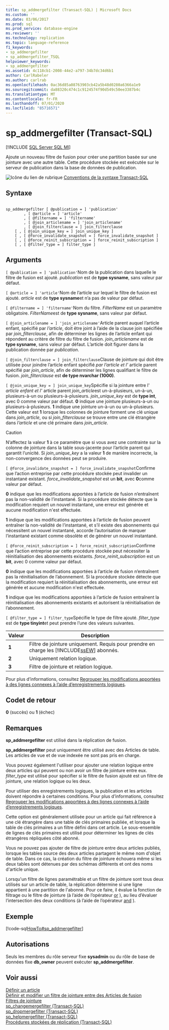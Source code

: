 ```yaml
---
title: sp_addmergefilter (Transact-SQL) | Microsoft Docs
ms.custom: ''
ms.date: 03/06/2017
ms.prod: sql
ms.prod_service: database-engine
ms.reviewer: ''
ms.technology: replication
ms.topic: language-reference
f1_keywords:
- sp_addmergefilter
- sp_addmergefilter_TSQL
helpviewer_keywords:
- sp_addmergefilter
ms.assetid: 4c118cb1-2008-44e2-a797-34b7dc34d6b1
author: CarlRabeler
ms.author: carlrab
ms.openlocfilehash: 0ac36d85a08763903cb42a5b48d0280a6366a1e9
ms.sourcegitcommit: da88320c474c1c9124574f90d549c50ee3387b4c
ms.translationtype: MT
ms.contentlocale: fr-FR
ms.lasthandoff: 07/01/2020
ms.locfileid: "85716571"
---
```

# <a name="sp_addmergefilter-transact-sql"></a>sp_addmergefilter (Transact-SQL)
[!INCLUDE [SQL Server SQL MI](../../includes/applies-to-version/sql-asdbmi.md)]

  Ajoute un nouveau filtre de fusion pour créer une partition basée sur une jointure avec une autre table. Cette procédure stockée est exécutée sur le serveur de publication dans la base de données de publication.  
  
 ![Icône du lien de rubrique](../../database-engine/configure-windows/media/topic-link.gif "Icône du lien de rubrique") [Conventions de la syntaxe Transact-SQL](../../t-sql/language-elements/transact-sql-syntax-conventions-transact-sql.md)  
  
## <a name="syntax"></a>Syntaxe  
  
```  
  
sp_addmergefilter [ @publication = ] 'publication'   
        , [ @article = ] 'article'   
        , [ @filtername = ] 'filtername'   
        , [ @join_articlename = ] 'join_articlename'   
        , [ @join_filterclause = ] join_filterclause  
    [ , [ @join_unique_key = ] join_unique_key ]  
    [ , [ @force_invalidate_snapshot = ] force_invalidate_snapshot ]  
    [ , [ @force_reinit_subscription = ] force_reinit_subscription ]  
    [ , [ @filter_type = ] filter_type ]  
```  
  
## <a name="arguments"></a>Arguments  
`[ @publication = ] 'publication'`Nom de la publication dans laquelle le filtre de fusion est ajouté. *publication* est de **type sysname**, sans valeur par défaut.  
  
`[ @article = ] 'article'`Nom de l’article sur lequel le filtre de fusion est ajouté. *article* est de **type sysname**et n’a pas de valeur par défaut.  
  
`[ @filtername = ] 'filtername'`Nom du filtre. *FilterName* est un paramètre obligatoire. *FilterName*est de **type sysname**, sans valeur par défaut.  
  
`[ @join_articlename = ] 'join_articlename'`Article parent auquel l’article enfant, spécifié par *l’article*, doit être joint à l’aide de la clause join spécifiée par *join_filterclause*, afin de déterminer les lignes de l’article enfant qui répondent au critère de filtre du filtre de fusion. *join_articlename* est de **type sysname**, sans valeur par défaut. L’article doit figurer dans la publication donnée par *publication*.  
  
`[ @join_filterclause = ] join_filterclause`Clause de jointure qui doit être utilisée pour joindre l’article enfant spécifié *par l’article et l'* article parent spécifié par *join_article*, afin de déterminer les lignes qualifiant le filtre de fusion. *join_filterclause* est **de type nvarchar (1000)**.  
  
`[ @join_unique_key = ] join_unique_key`Spécifie si la jointure entre l' *article enfant et l'* article parent *join_article*est un-à-plusieurs, un-à-un, plusieurs-à-un ou plusieurs-à-plusieurs. *join_unique_key* est de **type int**, avec 0 comme valeur par défaut. **0** indique une jointure plusieurs-à-un ou plusieurs-à-plusieurs. **1** indique une jointure un-à-un ou un-à-plusieurs. Cette valeur est **1** lorsque les colonnes de jointure forment une clé unique dans *join_article*, ou si *join_filterclause* se trouve entre une clé étrangère dans *l’article* et une clé primaire dans *join_article*.  
  
> [!CAUTION]  
>  N’affectez la valeur **1** à ce paramètre que si vous avez une contrainte sur la colonne de jointure dans la table sous-jacente pour l’article parent qui garantit l’unicité. Si *join_unique_key* a la valeur **1** de manière incorrecte, la non-convergence des données peut se produire.  
  
`[ @force_invalidate_snapshot = ] force_invalidate_snapshot`Confirme que l’action entreprise par cette procédure stockée peut invalider un instantané existant. *force_invalidate_snapshot* est un **bit**, avec **0**comme valeur par défaut.  
  
 **0** indique que les modifications apportées à l’article de fusion n’entraînent pas la non-validité de l’instantané. Si la procédure stockée détecte que la modification requiert un nouvel instantané, une erreur est générée et aucune modification n'est effectuée.  
  
 **1** indique que les modifications apportées à l’article de fusion peuvent entraîner la non-validité de l’instantané, et s’il existe des abonnements qui nécessitent un nouvel instantané, accorde l’autorisation de marquer l’instantané existant comme obsolète et de générer un nouvel instantané.  
  
`[ @force_reinit_subscription = ] force_reinit_subscription`Confirme que l’action entreprise par cette procédure stockée peut nécessiter la réinitialisation des abonnements existants. *force_reinit_subscription* est un **bit**, avec 0 comme valeur par défaut.  
  
 **0** indique que les modifications apportées à l’article de fusion n’entraînent pas la réinitialisation de l’abonnement. Si la procédure stockée détecte que la modification requiert la réinitialisation des abonnements, une erreur est générée et aucune modification n'est effectuée.  
  
 **1** indique que les modifications apportées à l’article de fusion entraînent la réinitialisation des abonnements existants et autorisent la réinitialisation de l’abonnement.  
  
`[ @filter_type = ] filter_type`Spécifie le type de filtre ajouté. *filter_type* est de **type tinyint**et peut prendre l’une des valeurs suivantes.  
  
|Valeur|Description|  
|-----------|-----------------|  
|**1**|Filtre de jointure uniquement. Requis pour prendre en charge les [!INCLUDE[ssEW](../../includes/ssew-md.md)] abonnés.|  
|**2**|Uniquement relation logique.|  
|**3**|Filtre de jointure et relation logique.|  
  
 Pour plus d’informations, consultez [Regrouper les modifications apportées à des lignes connexes à l’aide d’enregistrements logiques](../../relational-databases/replication/merge/group-changes-to-related-rows-with-logical-records.md).  
  
## <a name="return-code-values"></a>Codet de retour  
 **0** (succès) ou **1** (échec)  
  
## <a name="remarks"></a>Remarques  
 **sp_addmergefilter** est utilisé dans la réplication de fusion.  
  
 **sp_addmergefilter** peut uniquement être utilisé avec des Articles de table. Les articles de vue et de vue indexée ne sont pas pris en charge.  
  
 Vous pouvez également l'utiliser pour ajouter une relation logique entre deux articles qui peuvent ou non avoir un filtre de jointure entre eux. *filter_type* est utilisé pour spécifier si le filtre de fusion ajouté est un filtre de jointure, une relation logique ou les deux.  
  
 Pour utiliser des enregistrements logiques, la publication et les articles doivent répondre à certaines conditions. Pour plus d’informations, consultez [Regrouper les modifications apportées à des lignes connexes à l’aide d’enregistrements logiques](../../relational-databases/replication/merge/group-changes-to-related-rows-with-logical-records.md).  
  
 Cette option est généralement utilisée pour un article qui fait référence à une clé étrangère dans une table de clés primaires publiée, et lorsque la table de clés primaires a un filtre défini dans cet article. Le sous-ensemble de lignes de clés primaires est utilisé pour déterminer les lignes de clés étrangères répliquées côté abonné.  
  
 Vous ne pouvez pas ajouter de filtre de jointure entre deux articles publiés, lorsque les tables source des deux articles partagent le même nom d'objet de table. Dans ce cas, la création du filtre de jointure échouera même si les deux tables sont détenues par des schémas différents et ont des noms d'article unique.  
  
 Lorsqu'un filtre de lignes paramétrable et un filtre de jointure sont tous deux utilisés sur un article de table, la réplication détermine si une ligne appartient à une partition de l'abonné. Pour ce faire, il évalue la fonction de filtrage ou le filtre de jointure (à l’aide de l’opérateur [or](../../t-sql/language-elements/or-transact-sql.md) ), au lieu d’évaluer l’intersection des deux conditions (à l’aide de l’opérateur [and](../../t-sql/language-elements/and-transact-sql.md) ).  
  
## <a name="example"></a>Exemple  
 [!code-sql[HowTo#sp_addmergefilter](../../relational-databases/replication/codesnippet/tsql/sp-addmergefilter-transa_1.sql)]  
  
## <a name="permissions"></a>Autorisations  
 Seuls les membres du rôle serveur fixe **sysadmin** ou du rôle de base de données fixe **db_owner** peuvent exécuter **sp_addmergefilter**.  
  
## <a name="see-also"></a>Voir aussi  
 [Définir un article](../../relational-databases/replication/publish/define-an-article.md)   
 [Définir et modifier un filtre de jointure entre des Articles de fusion](../../relational-databases/replication/publish/define-and-modify-a-join-filter-between-merge-articles.md)   
 [Filtres de jointure](../../relational-databases/replication/merge/join-filters.md)   
 [sp_changemergefilter &#40;Transact-SQL&#41;](../../relational-databases/system-stored-procedures/sp-changemergefilter-transact-sql.md)   
 [sp_dropmergefilter &#40;Transact-SQL&#41;](../../relational-databases/system-stored-procedures/sp-dropmergefilter-transact-sql.md)   
 [sp_helpmergefilter &#40;Transact-SQL&#41;](../../relational-databases/system-stored-procedures/sp-helpmergefilter-transact-sql.md)   
 [Procédures stockées de réplication &#40;Transact-SQL&#41;](../../relational-databases/system-stored-procedures/replication-stored-procedures-transact-sql.md)  
  
  
